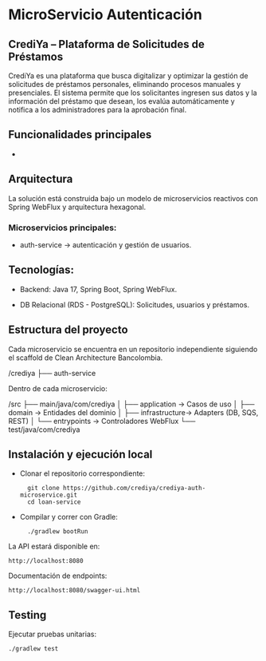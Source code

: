 # MicroServicio Autenticación
## CrediYa – Plataforma de Solicitudes de Préstamos

CrediYa es una plataforma que busca digitalizar y optimizar la gestión de solicitudes de préstamos personales, eliminando procesos manuales y presenciales.
El sistema permite que los solicitantes ingresen sus datos y la información del préstamo que desean, los evalúa automáticamente y notifica a los administradores para la aprobación final.

## Funcionalidades principales

- 

## Arquitectura

La solución está construida bajo un modelo de microservicios reactivos con Spring WebFlux y arquitectura hexagonal.

### Microservicios principales:

- auth-service → autenticación y gestión de usuarios.

## Tecnologías:

- Backend: Java 17, Spring Boot, Spring WebFlux.

- DB Relacional (RDS - PostgreSQL): Solicitudes, usuarios y préstamos.

## Estructura del proyecto

Cada microservicio se encuentra en un repositorio independiente siguiendo el scaffold de Clean Architecture Bancolombia.

/crediya
   ├── auth-service


Dentro de cada microservicio:

/src
   ├── main/java/com/crediya
   │     ├── application   -> Casos de uso
   │     ├── domain        -> Entidades del dominio
   │     ├── infrastructure-> Adapters (DB, SQS, REST)
   │     └── entrypoints   -> Controladores WebFlux
   └── test/java/com/crediya 

## Instalación y ejecución local

- Clonar el repositorio correspondiente:

        git clone https://github.com/crediya/crediya-auth-microservice.git
        cd loan-service


- Compilar y correr con Gradle:

        ./gradlew bootRun


La API estará disponible en:

    http://localhost:8080


Documentación de endpoints:

`http://localhost:8080/swagger-ui.html`

## Testing

Ejecutar pruebas unitarias:

    ./gradlew test

